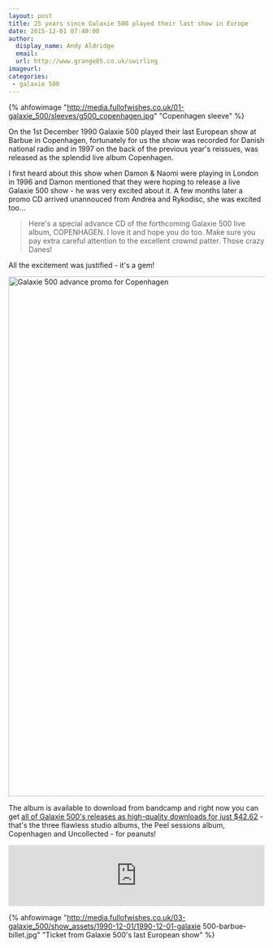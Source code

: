 ```yaml
---
layout: post
title: 25 years since Galaxie 500 played their last show in Europe
date: 2015-12-01 07:40:00
author:
  display_name: Andy Aldridge
  email: 
  url: http://www.grange85.co.uk/swirling
imageurl: 
categories:
 - galaxie 500
---
```

{% ahfowimage "http://media.fullofwishes.co.uk/01-galaxie_500/sleeves/g500_copenhagen.jpg" "Copenhagen sleeve" %}
<p class="lead">On the 1st December 1990 Galaxie 500 played their last European show at Barbue in Copenhagen, fortunately for us the show was recorded for Danish national radio and in 1997 on the back of the previous year's reissues, was released as the splendid live album Copenhagen.</p>

<p>I first heard about this show when Damon & Naomi were playing in London in 1996 and Damon mentioned that they were hoping to release a live Galaxie 500 show - he was very excited about it. A few months later a promo CD arrived unannouced from Andrea and Rykodisc, she was excited too&hellip;</p>

<blockquote>Here's a special advance CD of the forthcoming Galaxie 500 live album, COPENHAGEN. I love it and hope you do too. Make sure you pay extra careful attention to the excellent crownd patter. Those crazy Danes!</blockquote>

<p>All the excitement was justified - it's a gem!</p>

<a data-flickr-embed="true"  href="https://www.flickr.com/photos/grange85/23405696346/in/dateposted-public/" title="Galaxie 500 advance promo for Copenhagen"><img src="https://farm1.staticflickr.com/748/23405696346_91b52f7996_b.jpg" width="768" height="1024" alt="Galaxie 500 advance promo for Copenhagen"></a><script async src="//embedr.flickr.com/assets/client-code.js" charset="utf-8"></script>

<p>The album is available to download from bandcamp and right now you can get <a href="https://galaxie500.bandcamp.com/album/copenhagen-live#buyFullDiscography">all of Galaxie 500's releases as high-quality downloads for just $42.62</a> - that's the three flawless studio albums, the Peel sessions album, Copenhagen and Uncollected - for peanuts!</p>

<iframe style="border: 0; width: 100%; height: 120px;" src="https://bandcamp.com/EmbeddedPlayer/album=3510813574/size=large/bgcol=ffffff/linkcol=0687f5/tracklist=false/artwork=small/transparent=true/" seamless><a href="http://galaxie500.bandcamp.com/album/copenhagen-live">Copenhagen (live) by Galaxie 500</a></iframe>

{% ahfowimage "http://media.fullofwishes.co.uk/03-galaxie_500/show_assets/1990-12-01/1990-12-01-galaxie 500-barbue-billet.jpg" "Ticket from Galaxie 500's last European show" %}